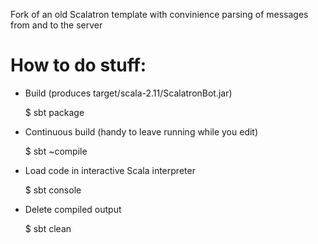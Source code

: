 Fork of an old Scalatron template with convinience parsing of messages from and
to the server

# How to do stuff:

* Build (produces target/scala-2.11/ScalatronBot.jar)

    $ sbt package 


* Continuous build (handy to leave running while you edit)

    $ sbt ~compile
       
* Load code in interactive Scala interpreter

    $ sbt console

* Delete compiled output

    $ sbt clean
    
